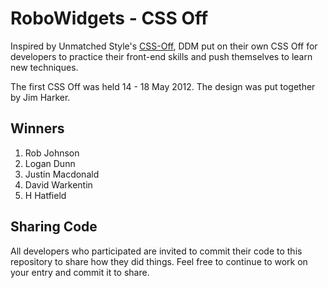 # RoboWidgets - CSS Off

Inspired by Unmatched Style's [CSS-Off][1], DDM put on their own CSS Off for developers to practice their front-end skills and push themselves to learn new techniques.

The first CSS Off was held 14 - 18 May 2012. The design was put together by Jim Harker.

## Winners

1. Rob Johnson
2. Logan Dunn
3. Justin Macdonald
4. David Warkentin
5. H Hatfield

## Sharing Code

All developers who participated are invited to commit their code to this repository to share how they did things. Feel free to continue to work on your entry and commit it to share.

[1]: http://www.unmatchedstyle.com/cssoff/